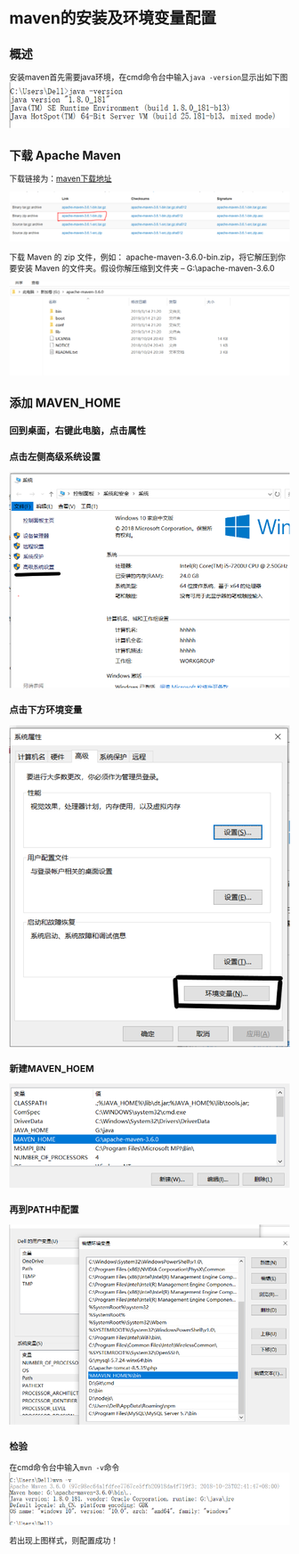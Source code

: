 #  maven的安装及环境变量配置

## 概述

安装maven首先需要java环境，在cmd命令台中输入```java -version```显示出如下图
![jdk安装](/maven/javainstall.PNG)

## 下载 Apache Maven

下载链接为：[maven下载地址](http://maven.apache.org/download.cgi)

![maven安装](/maven/mavendownload.PNG)

下载 Maven 的 zip 文件，例如： apache-maven-3.6.0-bin.zip，将它解压到你要安装 Maven 的文件夹。假设你解压缩到文件夹 – G:\apache-maven-3.6.0

![maven解压](/maven/unzipmaven.PNG)

## 添加 MAVEN_HOME

### 回到桌面，右键此电脑，点击属性

### 点击左侧高级系统设置

![maven环境变量配置1](/maven/configuration1.PNG)

### 点击下方环境变量

![maven环境变量配置1](/maven/configuration2.PNG)

### 新建MAVEN_HOEM

![maven环境变量配置1](/maven/configuration3.PNG)

### 再到PATH中配置

![maven环境变量配置1](/maven/configuration4.PNG)

### 检验

在cmd命令台中输入```mvn -v```命令
![maven环境变量配置1](/maven/configurationsuccess.PNG)

若出现上图样式，则配置成功！
